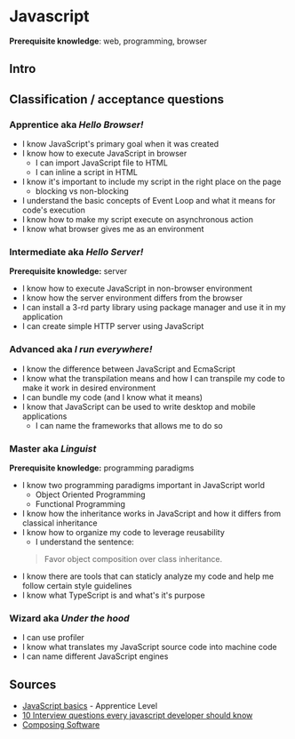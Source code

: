 # Javascript

**Prerequisite knowledge**: web, programming, browser

## Intro


## Classification / acceptance questions

### Apprentice aka _Hello Browser!_
* I know JavaScript's primary goal when it was created
* I know how to execute JavaScript in browser
  * I can import JavaScript file to HTML
  * I can inline a script in HTML
* I know it's important to include my script in the right place on the page
  * blocking vs non-blocking
* I understand the basic concepts of Event Loop and what it means for code's execution 
* I know how to make my script execute on asynchronous action
* I know what browser gives me as an environment

### Intermediate aka _Hello Server!_
**Prerequisite knowledge:** server
* I know how to execute JavaScript in non-browser environment
* I know how the server environment differs from the browser
* I can install a 3-rd party library using package manager and use it in my application
* I can create simple HTTP server using JavaScript

### Advanced aka _I run everywhere!_
* I know the difference between JavaScript and EcmaScript
* I know what the transpilation means and how I can transpile my code to make it work in desired environment
* I can bundle my code (and I know what it means)
* I know that JavaScript can be used to write desktop and mobile applications
  * I can name the frameworks that allows me to do so

### Master aka _Linguist_
**Prerequisite knowledge:** programming paradigms
* I know two programming paradigms important in JavaScript world
  * Object Oriented Programming
  * Functional Programming
* I know how the inheritance works in JavaScript and how it differs from classical inheritance
* I know how to organize my code to leverage reusability
  * I understand the sentence:
  > Favor object composition over class inheritance.
* I know there are tools that can staticly analyze my code and help me follow certain style guidelines
* I know what TypeScript is and what's it's purpose

### Wizard aka _Under the hood_
* I can use profiler
* I know what translates my JavaScript source code into machine code
* I can name different JavaScript engines

## Sources
* [JavaScript basics](https://developer.mozilla.org/en-US/docs/Learn/Getting_started_with_the_web/JavaScript_basics) - Apprentice Level
* [10 Interview questions every javascript developer should know](https://medium.com/javascript-scene/10-interview-questions-every-javascript-developer-should-know-6fa6bdf5ad95)
* [Composing Software](https://leanpub.com/composingsoftware)

